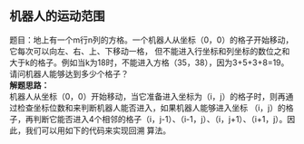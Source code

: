 <link href="markdown.css" rel="stylesheet"></link>

## 机器人的运动范围

题目：地上有一个m行n列的方格。一个机器人从坐标（0，0）的格子开始移动，它每次可以向左、右、上、下移动一格，
但不能进入行坐标和列坐标的数位之和大于k的格子。例如当k为18时，不能进入方格（35，38），因为3+5+3+8=19。请问机器人能够达到多少个格子？  
**解题思路：**  
机器人从坐标（0，0）开始移动，当它准备进入坐标为（i，j）的格子时，则再通过检查坐标位数和来判断机器人能否进入，如果机器人能够进入坐标
（i，j）的格子，再判断它能否进入4个相邻的格子（i，j-1）、（i-1，j）、（i，j+1）、（i+1，j）。因此，我们可以用如下的代码来实现回溯
算法。
```java

```